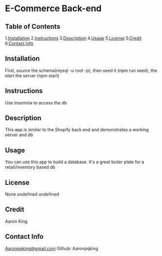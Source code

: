 # E-Commerce Back-end
  ## Table of Contents
  1.[Installation](#installation)
  2.[Instructions](#instructions)
  3.[Description](#description)
  4.[Usage](#usage)
  5.[License](#license)
  5.[Credit](#credit)
  6.[Contact Info](#credit)

  ## Installation
  First, source the schema(mysql -u root -p), then seed it (npm run seed), the start the server (npm start)
  ## Instructions
  Use Insomnia to access the db
  ## Description
  This app is similar to the Shopify back end and demonstrates a working server and db
  ## Usage
  You can use this app to build a database. It's a great boiler plate for a retail/inventory based db
  ## License
  None
  undefined
  undefined
  ## Credit
  Aaron King
  ## Contact Info
  Aaronpqking@gmail.com Github: Aaronpqking
  
